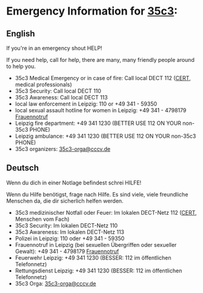 # Emergency Information for [35c3][0]:

## English

If you're in an emergency shout HELP!

If you need help, call for help, there are many, many friendly people around to help you.

* 35c3 Medical Emergency or in case of fire: Call local DECT 112 ([CERT](https://cert.ccc.de), medical professionals)
* 35c3 Security: Call local DECT 110
* 35c3 Awareness: Call local DECT 113
* local law enforcement in Leipzig: 110 or +49 341 - 59350
* local sexual assault hotline for women in Leipzig: +49 341 - 4798179 [Frauennotruf](http://www.frauennotruf-leipzig.de/)
* Leipzig fire department: +49 341 1230 (BETTER USE 112 ON YOUR non-35c3 PHONE)
* Leipzig ambulance: +49 341 1230 (BETTER USE 112 ON YOUR non-35c3 PHONE)
* 35c3 organizers: [35c3-orga@cccv.de](mailto:35c3-orga@cccv.de)

## Deutsch

Wenn du dich in einer Notlage befindest schrei HILFE!

Wenn du Hilfe benötigst, frage nach Hilfe. Es sind viele, viele freundliche Menschen da, die dir sicherlich helfen werden.

* 35c3 medizinischer Notfall oder Feuer: Im lokalen DECT-Netz 112 ([CERT](https://cert.ccc.de), Menschen vom Fach)
* 35c3 Security: Im lokalen DECT-Netz 110
* 35c3 Awareness: Im lokalen DECT-Netz 113
* Polizei in Leipzig: 110 oder +49 341 - 59350
* Frauennotruf in Leipzig (bei sexuellen Übergriffen oder sexueller Gewalt): +49 341 - 4798179 [Frauennotruf](http://www.frauennotruf-leipzig.de/)
* Feuerwehr Leipzig: +49 341 1230 (BESSER: 112 im öffentlichen Telefonnetz)
* Rettungsdienst Leipzig: +49 341 1230 (BESSER: 112 im öffentlichen Telefonnetz)
* 35c3 Orga: [35c3-orga@cccv.de](mailto:35c3-orga@cccv.de)

[0]:http://events.ccc.de/category/35c3/ "35c3 Event Blog"
